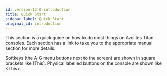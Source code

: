 ```yaml
---
id: version-12.0-introduction
title: Quick Start
sidebar_label: Quick Start
original_id: introduction
---
```


This section is a quick guide on how to do most things on Avolites Titan
consoles. Each section has a link to take you to the appropriate manual
section for more details.

Softkeys (the A-G menu buttons next to the screen) are shown in square
brackets like \[This\]. Physical labelled buttons on the console are
shown like \<This\>.
